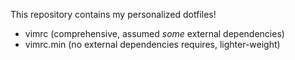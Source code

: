 This repository contains my personalized dotfiles!

- vimrc (comprehensive, assumed _some_ external dependencies)
- vimrc.min (no external dependencies requires, lighter-weight)
